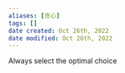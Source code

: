 ```yaml
---
aliases: [贪心]
tags: []
date created: Oct 26th, 2022
date modified: Oct 26th, 2022
---
```

Always select the optimal choice